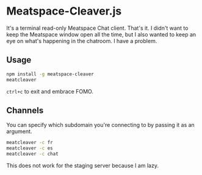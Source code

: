 # Meatspace-Cleaver.js

It's a terminal read-only Meatspace Chat client. That's it. I didn't want to keep the Meatspace window open all the time, but I also wanted to keep an eye on what's happening in the chatroom. I have a problem.

## Usage

```bash
npm install -g meatspace-cleaver
meatcleaver
```

`ctrl+c` to exit and embrace FOMO.

## Channels

You can specify which subdomain you're connecting to by passing it as an argument.

```bash
meatcleaver -c fr
meatcleaver -c es
meatcleaver -c chat
```

This does not work for the staging server because I am lazy.
